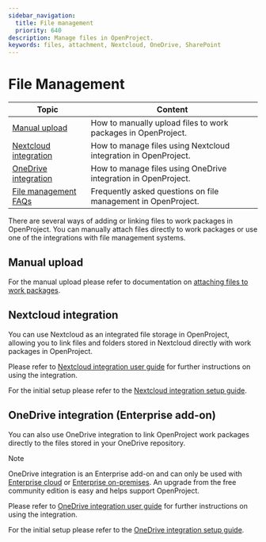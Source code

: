```yaml
---
sidebar_navigation:
  title: File management
  priority: 640
description: Manage files in OpenProject.
keywords: files, attachment, Nextcloud, OneDrive, SharePoint
---
```


# File Management

| Topic                                                           | Content                                                                   |
|-----------------------------------------------------------------|---------------------------------------------------------------------------|
| [Manual upload](#manual-upload)                                 | How to manually upload files to work packages in OpenProject.             |
| [Nextcloud integration](#nextcloud-integration)                 | How to manage files using Nextcloud integration in OpenProject.           |
| [OneDrive integration](#onedrive-integration-enterprise-add-on) | How to manage files using OneDrive integration in OpenProject.            |
| [File management FAQs](./file-management-faq)                   | Frequently asked questions on file management in OpenProject.             |

There are several ways of adding or linking files to work packages in OpenProject. You can manually attach files directly to work packages or use one of the integrations with file management systems.

## Manual upload

For the manual upload please refer to documentation on [attaching files to work packages](../work-packages/create-work-package/#add-attachments-to-work-packages).

## Nextcloud integration

You can use Nextcloud as an integrated file storage in OpenProject, allowing you to link files and folders stored in Nextcloud directly with work packages in OpenProject.

Please refer to [Nextcloud integration user guide](./nextcloud-integration) for further instructions on using the integration.

For the initial setup please refer to the [Nextcloud integration setup guide](../../system-admin-guide/integrations/nextcloud/).

## OneDrive integration (Enterprise add-on)

You can also use OneDrive integration to link OpenProject work packages directly to the files stored in your OneDrive repository.

> [!NOTE]
> OneDrive integration is an Enterprise add-on and can only be used
> with [Enterprise cloud](../../enterprise-guide/enterprise-cloud-guide/)
> or [Enterprise on-premises](../../enterprise-guide/enterprise-on-premises-guide/). An upgrade from the free community
> edition is easy and helps support OpenProject.

Please refer to [OneDrive integration user guide](./one-drive-integration) for further instructions on using the integration.

For the initial setup please refer to the [OneDrive integration setup guide](../../system-admin-guide/integrations/one-drive/).

